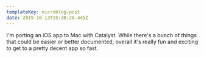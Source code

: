 ```yaml
---
templateKey: microblog-post
date: 2019-10-13T15:38:28.445Z
---
```


I'm porting an iOS app to Mac with Catalyst. While there's a bunch of things that could be easier or better documented, overall it's really fun and exciting to get to a pretty decent app so fast.
